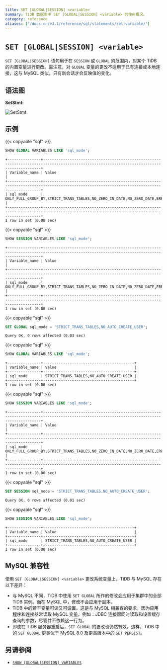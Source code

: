 ```yaml
---
title: SET [GLOBAL|SESSION] <variable>
summary: TiDB 数据库中 SET [GLOBAL|SESSION] <variable> 的使用概况。
category: reference
aliases: ['/docs-cn/v3.1/reference/sql/statements/set-variable/']
---
```


# `SET [GLOBAL|SESSION] <variable>`

`SET [GLOBAL|SESSION]` 语句用于在 `SESSION` 或 `GLOBAL` 的范围内，对某个 TiDB 的内置变量进行更改。需注意，对 `GLOBAL` 变量的更改不适用于已有连接或本地连接，这与 MySQL 类似。只有新会话才会反映值的变化。

## 语法图

**SetStmt:**

![SetStmt](/media/sqlgram/SetStmt.png)

## 示例

{{< copyable "sql" >}}

```sql
SHOW GLOBAL VARIABLES LIKE 'sql_mode';
```

```
+---------------+-------------------------------------------------------------------------------------------------------------------------------------------+
| Variable_name | Value                                                                                                                                     |
+---------------+-------------------------------------------------------------------------------------------------------------------------------------------+
| sql_mode      | ONLY_FULL_GROUP_BY,STRICT_TRANS_TABLES,NO_ZERO_IN_DATE,NO_ZERO_DATE,ERROR_FOR_DIVISION_BY_ZERO,NO_AUTO_CREATE_USER,NO_ENGINE_SUBSTITUTION |
+---------------+-------------------------------------------------------------------------------------------------------------------------------------------+
1 row in set (0.00 sec)
```

{{< copyable "sql" >}}

```sql
SHOW SESSION VARIABLES LIKE 'sql_mode';
```

```
+---------------+-------------------------------------------------------------------------------------------------------------------------------------------+
| Variable_name | Value                                                                                                                                     |
+---------------+-------------------------------------------------------------------------------------------------------------------------------------------+
| sql_mode      | ONLY_FULL_GROUP_BY,STRICT_TRANS_TABLES,NO_ZERO_IN_DATE,NO_ZERO_DATE,ERROR_FOR_DIVISION_BY_ZERO,NO_AUTO_CREATE_USER,NO_ENGINE_SUBSTITUTION |
+---------------+-------------------------------------------------------------------------------------------------------------------------------------------+
1 row in set (0.00 sec)
```

{{< copyable "sql" >}}

```sql
SET GLOBAL sql_mode = 'STRICT_TRANS_TABLES,NO_AUTO_CREATE_USER';
```

```
Query OK, 0 rows affected (0.03 sec)
```

{{< copyable "sql" >}}

```sql
SHOW GLOBAL VARIABLES LIKE 'sql_mode';
```

```
+---------------+-----------------------------------------+
| Variable_name | Value                                   |
+---------------+-----------------------------------------+
| sql_mode      | STRICT_TRANS_TABLES,NO_AUTO_CREATE_USER |
+---------------+-----------------------------------------+
1 row in set (0.00 sec)
```

{{< copyable "sql" >}}

```sql
SHOW SESSION VARIABLES LIKE 'sql_mode';
```

```
+---------------+-------------------------------------------------------------------------------------------------------------------------------------------+
| Variable_name | Value                                                                                                                                     |
+---------------+-------------------------------------------------------------------------------------------------------------------------------------------+
| sql_mode      | ONLY_FULL_GROUP_BY,STRICT_TRANS_TABLES,NO_ZERO_IN_DATE,NO_ZERO_DATE,ERROR_FOR_DIVISION_BY_ZERO,NO_AUTO_CREATE_USER,NO_ENGINE_SUBSTITUTION |
+---------------+-------------------------------------------------------------------------------------------------------------------------------------------+
1 row in set (0.00 sec)
```

{{< copyable "sql" >}}

```sql
SET SESSION sql_mode = 'STRICT_TRANS_TABLES,NO_AUTO_CREATE_USER';
```

```
Query OK, 0 rows affected (0.01 sec)
```

{{< copyable "sql" >}}

```sql
SHOW SESSION VARIABLES LIKE 'sql_mode';
```

```
+---------------+-----------------------------------------+
| Variable_name | Value                                   |
+---------------+-----------------------------------------+
| sql_mode      | STRICT_TRANS_TABLES,NO_AUTO_CREATE_USER |
+---------------+-----------------------------------------+
1 row in set (0.00 sec)
```

## MySQL 兼容性

使用 `SET [GLOBAL|SESSION] <variable>` 更改系统变量上，TiDB 与 MySQL 存在以下差异：

* 与 MySQL 不同，TiDB 中使用 `SET GLOBAL` 所作的修改会应用于集群中的全部 TiDB 实例。而在 MySQL 中，修改不会应用于副本。
* TiDB 中的若干变量可读又可设置，这是与 MySQL 相兼容的要求，因为应用程序和连接器常读取 MySQL 变量。例如：JDBC 连接器同时读取和设置缓存查询的参数，尽管并不依赖这一行为。
* 即使在 TiDB 服务器重启后，`SET GLOBAL` 的更改也仍然有效。这样，TiDB 中的 `SET GLOBAL` 更类似于 MySQL 8.0 及更高版本中的 `SET PERSIST`。

## 另请参阅

* [`SHOW [GLOBAL|SESSION] VARIABLES`](/sql-statements/sql-statement-show-variables.md)

